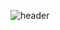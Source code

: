 ![header](https://capsule-render.vercel.app/api?type=waving&height=200&color=gradient&section=header)
